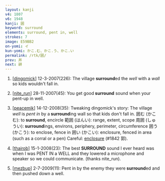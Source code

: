 ```yaml
---
layout: kanji
v4: 1807
v6: 1948
kanji: 囲
keyword: surround
elements: surround, pent in, well
strokes: 7
image: E59BB2
on-yomi: イ
kun-yomi: かこ.む、かこ.う、かこ.い
permalink: /rtk/囲/
prev: 丼
next: 耕
---
```


1) [<a href="http://kanji.koohii.com/profile/dingomick">dingomick</a>] 12-3-2007(226): The village <strong>surround</strong>ed the <em>well</em> with a <em>wall</em> so kids wouldn&#039;t fall in.

2) [<a href="http://kanji.koohii.com/profile/nite_run">nite_run</a>] 28-11-2007(45): You get good<strong> surround</strong> sound when your pent-up in well.

3) [<a href="http://kanji.koohii.com/profile/peacemik">peacemik</a>] 14-12-2008(35): Tweaking dingomick&#039;s story: The village <em>well</em> is <em>pent in</em> by a<strong> surround</strong>ing wall so that kids don&#039;t fall in. 囲む (かこむ): to<strong> surround</strong>, encircle 範囲 (はんい): range, extent, scope 周囲 (しゅうい):<strong> surround</strong>ings, environs, periphery, perimeter, circumference 囲う (かこう): to enclose, fence in 囲い (かこい): enclosure, fenced in area (such as a corral or a pen) Careful: <a href="../v4/1842.html">enclosure</a> (#1842 郭).

4) [<a href="http://kanji.koohii.com/profile/thairob">thairob</a>] 15-1-2008(23): The best<strong> SURROUND</strong> sound I ever heard was when I was PENT IN a WELL and they lowered a microphone and speaker so we could communicate. (thanks nite_run).

5) [<a href="http://kanji.koohii.com/profile/mezbup">mezbup</a>] 2-7-2009(11): Pent in by the enemy they were<strong> surround</strong>ed and then pushed down a well.

